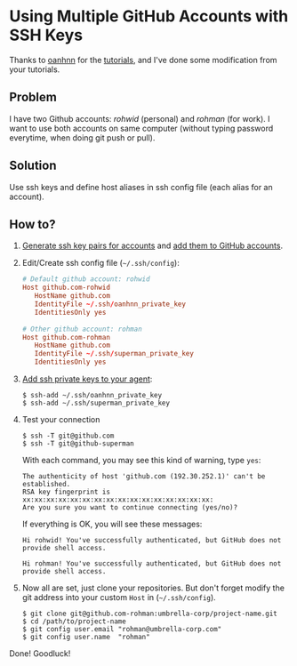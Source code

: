 # Using Multiple GitHub Accounts with SSH Keys

Thanks to [oanhnn](https://github.com/oanhnn) for the [tutorials](https://gist.github.com/oanhnn/80a89405ab9023894df7), and I've done some modification from your tutorials.

## Problem
I have two Github accounts: *rohwid* (personal) and *rohman* (for work).
I want to use both accounts on same computer (without typing password everytime, when doing git push or pull).

## Solution
Use ssh keys and define host aliases in ssh config file (each alias for an account).

## How to?
1. [Generate ssh key pairs for accounts](https://help.github.com/articles/generating-a-new-ssh-key/) and [add them to GitHub accounts](https://help.github.com/articles/adding-a-new-ssh-key-to-your-github-account/).
2. Edit/Create ssh config file (`~/.ssh/config`):

   ```conf
   # Default github account: rohwid
   Host github.com-rohwid
      HostName github.com
      IdentityFile ~/.ssh/oanhnn_private_key
      IdentitiesOnly yes
      
   # Other github account: rohman
   Host github.com-rohman
      HostName github.com
      IdentityFile ~/.ssh/superman_private_key
      IdentitiesOnly yes
   ```
   
3. [Add ssh private keys to your agent](https://help.github.com/articles/adding-a-new-ssh-key-to-the-ssh-agent/):

   ```shell
   $ ssh-add ~/.ssh/oanhnn_private_key
   $ ssh-add ~/.ssh/superman_private_key
   ```

4. Test your connection

   ```shell
   $ ssh -T git@github.com
   $ ssh -T git@github-superman
   ```

   With each command, you may see this kind of warning, type `yes`:

   ```shell
   The authenticity of host 'github.com (192.30.252.1)' can't be established.
   RSA key fingerprint is xx:xx:xx:xx:xx:xx:xx:xx:xx:xx:xx:xx:xx:xx:xx:xx:
   Are you sure you want to continue connecting (yes/no)?
   ```

   If everything is OK, you will see these messages:

   ```shell
   Hi rohwid! You've successfully authenticated, but GitHub does not provide shell access.
   ```
   
   ```shell
   Hi rohman! You've successfully authenticated, but GitHub does not provide shell access.
   ```

5. Now all are set, just clone your repositories. But don't forget modify the git address into your custom `Host` in 
(`~/.ssh/config`).

   ```shell
   $ git clone git@github.com-rohman:umbrella-corp/project-name.git
   $ cd /path/to/project-name
   $ git config user.email "rohman@umbrella-corp.com"
   $ git config user.name  "rohman"
   ```

Done! Goodluck!
